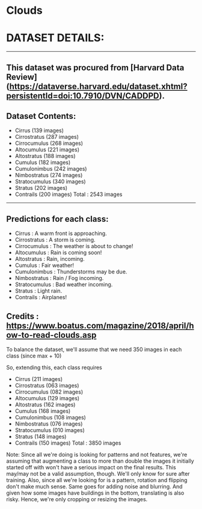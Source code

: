 # Clouds

# DATASET DETAILS:
---
This dataset was procured from [Harvard Data Review] (https://dataverse.harvard.edu/dataset.xhtml?persistentId=doi:10.7910/DVN/CADDPD).
---
## Dataset Contents:
- Cirrus        (139 images)
- Cirrostratus  (287 images)
- Cirrocumulus  (268 images)
- Altocumulus   (221 images)
- Altostratus   (188 images)
- Cumulus       (182 images)
- Cumulonimbus  (242 images)
- Nimbostratus  (274 images)
- Stratocumulus (340 images)
- Stratus       (202 images)
- Contrails     (200 images)
Total :         2543 images
---
## Predictions for each class:
- Cirrus        : A warm front is approaching.
- Cirrostratus  : A storm is coming.
- Cirrocumulus  : The weather is about to change!
- Altocumulus   : Rain is coming soon!
- Altostratus   : Rain, incoming.
- Cumulus       : Fair weather!
- Cumulonimbus  : Thunderstorms may be due.
- Nimbostratus  : Rain / Fog incoming.
- Stratocumulus : Bad weather incoming.
- Stratus       : Light rain.
- Contrails     : Airplanes!

Credits : https://www.boatus.com/magazine/2018/april/how-to-read-clouds.asp
---

To balance the dataset, we'll assume that we need 350 images in each class (since max + 10)

So, extending this, each class requires
- Cirrus        (211 images)
- Cirrostratus  (063 images)
- Cirrocumulus  (082 images)
- Altocumulus   (129 images)
- Altostratus   (162 images)
- Cumulus       (168 images)
- Cumulonimbus  (108 images)
- Nimbostratus  (076 images)
- Stratocumulus (010 images)
- Stratus       (148 images)
- Contrails     (150 images)
Total :         3850 images

Note:
Since all we're doing is looking for patterns and not features, we're assuming that augmenting a class to
more than double the images it initially started off with won't have a serious impact on the final results.
This may/may not be a valid assumption, though. We'll only know for sure after training.
Also, since all we're looking for is a pattern, rotation and flipping don't make much sense. Same goes for
adding noise and blurring. And given how some images have buildings in the bottom, translating is also risky.
Hence, we're only cropping or resizing the images.
